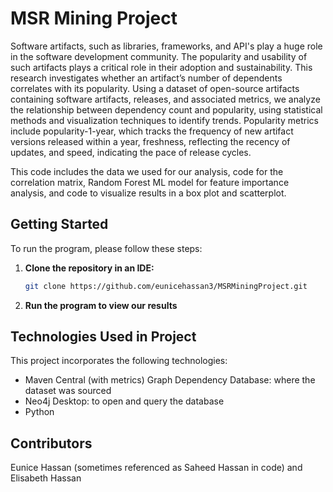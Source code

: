 # MSR Mining Project
Software artifacts, such as libraries, frameworks, and API's play a huge role in the software development community. The popularity and usability of such artifacts plays a critical role in their adoption and sustainability. This research investigates whether an artifact’s number of dependents correlates with its popularity. Using a dataset of open-source artifacts containing software artifacts, releases, and associated metrics, we analyze the relationship between dependency count and popularity, using statistical methods and visualization techniques to identify trends. Popularity metrics include popularity-1-year, which tracks the frequency of new artifact versions released within a year, freshness, reflecting the recency of updates, and speed, indicating the pace of release cycles.

This code includes the data we used for our analysis, code for the correlation matrix, Random Forest ML model for feature importance analysis, and code to visualize results in a box plot and scatterplot.


## Getting Started

To run the program, please follow these steps:

1. **Clone the repository in an IDE:**

   ```bash
   git clone https://github.com/eunicehassan3/MSRMiningProject.git
   ```

2. **Run the program to view our results**


## Technologies Used in Project

This project incorporates the following technologies: 
- Maven Central (with metrics) Graph Dependency Database: where the dataset was sourced
- Neo4j Desktop: to open and query the database
- Python

## Contributors
Eunice Hassan (sometimes referenced as Saheed Hassan in code) and Elisabeth Hassan
